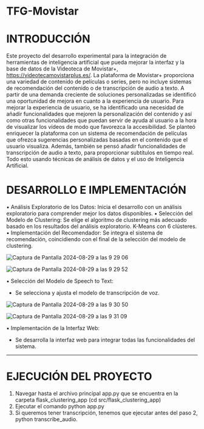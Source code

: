 
# TFG-Movistar

# INTRODUCCIÓN
Este proyecto del desarrollo experimental para la integración de herramientas de inteligencia artificial que pueda mejorar la interfaz y la base de datos de la Videoteca de Movistar+, https://videotecamovistarplus.es/.
La plataforma de Movistar+ proporciona una variedad de contenido de películas o series, pero no incluye sistemas de recomendación del contenido o de transcripción de audio a texto. A partir de una demanda creciente de soluciones personalizadas se identificó una oportunidad de mejora en cuanto a la experiencia de usuario.
Para mejorar la experiencia de usuario, se ha identificado una necesidad de añadir funcionalidades que mejoren la personalización del contenido y así como otras funcionalidades que puedan servir de ayuda al usuario a 
la hora de visualizar los vídeos de modo que favorezca la accesibilidad. Se planteó enriquecer la plataforma con un sistema de recomendación de películas que ofrezca sugerencias personalizadas basadas en el contenido
que el usuario visualiza. Además, también se pensó añadir funcionalidades de transcripción de audio a texto, para proporcionar subtítulos en tiempo real. Todo esto usando técnicas de análisis de datos y el uso de 
Inteligencia Artificial. 


# DESARROLLO E IMPLEMENTACIÓN
▪	Análisis Exploratorio de los Datos: Inicia el desarrollo con un análisis exploratorio para comprender mejor los datos disponibles.
▪	Selección del Modelo de Clustering: Se elige el algoritmo de clustering más adecuado basado en los resultados del análisis exploratorio. K-Means con 6 clústeres.
▪	Implementación del Recomendador: Se integra el sistema de recomendación, coincidiendo con el final de la selección del modelo de clustering.

  ![Captura de Pantalla 2024-08-29 a las 9 29 06](https://github.com/user-attachments/assets/0952d998-026d-434c-be83-bda4ed006a78)
  

  ![Captura de Pantalla 2024-08-29 a las 9 29 52](https://github.com/user-attachments/assets/3c532165-305e-4a74-b66f-bf1a8dedf5c1)
  
  
▪	Selección del Modelo de Speech to Text:
  - Se selecciona y ajusta el modelo de transcripción de voz.
    
  ![Captura de Pantalla 2024-08-29 a las 9 30 50](https://github.com/user-attachments/assets/6d7ccc1c-0f0b-47e3-871e-31edb5c6dfec)

  ![Captura de Pantalla 2024-08-29 a las 9 31 09](https://github.com/user-attachments/assets/232c41c8-bcbc-4081-b77c-f13211b94b00)
  

▪	Implementación de la Interfaz Web: 
  - Se desarrolla la interfaz web para integrar todas las funcionalidades del sistema.


------------------------------------------------------------------------------------------------------------------------------------------------
# EJECUCIÓN DEL PROYECTO
  1. Navegar hasta el archivo principal app.py que se encuentra en la carpeta flask_clustering_app (cd src/flask_clustering_app)
  2. Ejecutar el comando python app.py
  3. Si queremos tener transcripción, tenemos que ejecutar antes del paso 2, python transcribe_audio.

